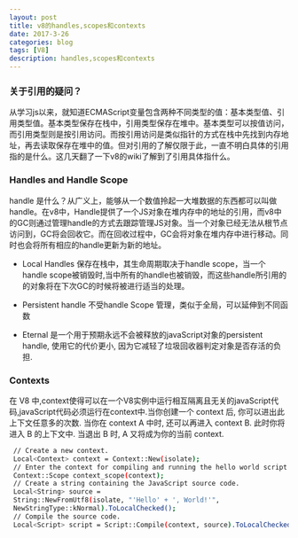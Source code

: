 ```yaml
---
layout: post
title: v8的handles,scopes和contexts
date: 2017-3-26
categories: blog
tags: [V8]
description: handles,scopes和contexts
---
```


### 关于引用的疑问？
从学习js以来，就知道ECMAScript变量包含两种不同类型的值：基本类型值、引用类型值。基本类型保存在栈中，引用类型保存在堆中。基本类型可以按值访问，而引用类型则是按引用访问。而按引用访问是类似指针的方式在栈中先找到内存地址，再去读取保存在堆中的值。但对引用的了解仅限于此，一直不明白具体的引用指的是什么。这几天翻了一下v8的wiki了解到了引用具体指什么。

### Handles and Handle Scope
handle 是什么？从广义上，能够从一个数值拎起一大堆数据的东西都可以叫做handle。在v8中，Handle提供了一个JS对象在堆内存中的地址的引用，而v8中的GC则通过管理handle的方式去跟踪管理JS对象。当一个对象已经无法从根节点访问到，GC将会回收它。而在回收过程中，GC会将对象在堆内存中进行移动。同时也会将所有相应的handle更新为新的地址。

* Local Handles 保存在栈中，其生命周期取决于handle scope，当一个handle scope被销毁时,当中所有的handle也被销毁，而这些handle所引用的的对象将在下次GC的时候将被进行适当的处理。

* Persistent handle 不受handle Scope 管理，类似于全局，可以延伸到不同函数

* Eternal 是一个用于预期永远不会被释放的javaScript对象的persistent handle, 使用它的代价更小, 因为它减轻了垃圾回收器判定对象是否存活的负担.

### Contexts
在 V8 中,context使得可以在一个V8实例中运行相互隔离且无关的javaScript代码,javaScript代码必须运行在context中.当你创建一个 context 后, 你可以进出此上下文任意多的次数. 当你在 context A 中时, 还可以再进入 context B. 此时你将进入 B 的上下文中. 当退出 B 时, A 又将成为你的当前 context.

```sh
 // Create a new context.
 Local<Context> context = Context::New(isolate);
 // Enter the context for compiling and running the hello world script.
 Context::Scope context_scope(context);
 // Create a string containing the JavaScript source code.
 Local<String> source =
 String::NewFromUtf8(isolate, "'Hello' + ', World!'",
 NewStringType::kNormal).ToLocalChecked();
 // Compile the source code.
 Local<Script> script = Script::Compile(context, source).ToLocalChecked();
```
